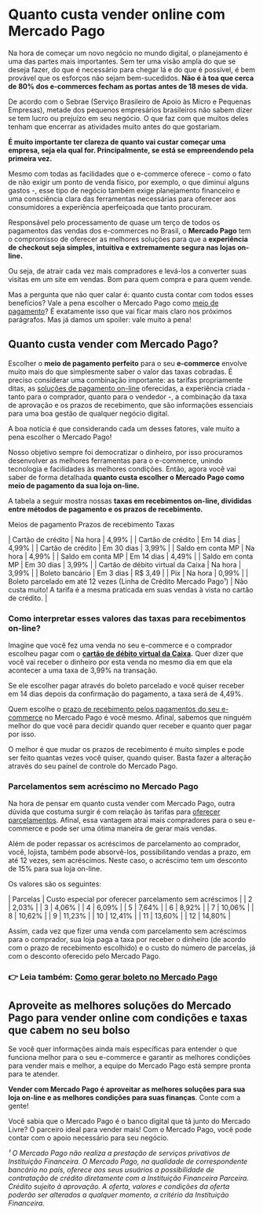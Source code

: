 # Quanto custa vender online com Mercado Pago

Na hora de começar um novo negócio no mundo digital, o planejamento é uma das partes mais importantes. Sem ter uma visão ampla do que se deseja fazer, do que é necessário para chegar lá e do que é possível, é bem provável que os esforços não sejam bem-sucedidos. **Não é à toa que cerca de 80% dos e-commerces fecham as portas antes de 18 meses de vida.**

De acordo com o Sebrae (Serviço Brasileiro de Apoio às Micro e Pequenas Empresas), metade dos pequenos empresários brasileiros não sabem dizer se tem lucro ou prejuízo em seu negócio. O que faz com que muitos deles tenham que encerrar as atividades muito antes do que gostariam.

**É muito importante ter clareza de quanto vai custar começar uma empresa, seja ela qual for. Principalmente, se está se empreendendo pela primeira vez.**

Mesmo com todas as facilidades que o e-commerce oferece - como o fato de não exigir um ponto de venda físico, por exemplo, o que diminui alguns gastos -, esse tipo de negócio também exige planejamento financeiro e uma consciência clara das ferramentas necessárias para oferecer aos consumidores a experiência aperfeiçoada que tanto procuram.

Responsável pelo processamento de quase um terço de todos os pagamentos das vendas dos e-commerces no Brasil, o **Mercado Pago** tem o compromisso de oferecer as melhores soluções para que a **experiência de checkout seja simples, intuitiva e extremamente segura nas lojas on-line.**

Ou seja, de atrair cada vez mais compradores e levá-los a converter suas visitas em um site em vendas. Bom para quem compra e para quem vende.

Mas a pergunta que não quer calar é: quanto custa contar com todos esses benefícios? Vale a pena escolher o Mercado Pago como [meio de pagamento](https://empreendedores.mercadopago.com.br/guia-completo-tudo-sobre-pagamentos-online)? É exatamente isso que vai ficar mais claro nos próximos parágrafos. Mas já damos um spoiler: vale muito a pena!

## Quanto custa vender com Mercado Pago?

Escolher o **meio de pagamento perfeito** para o seu **e-commerce** envolve muito mais do que simplesmente saber o valor das taxas cobradas. É preciso considerar uma combinação importante: as tarifas propriamente ditas, as [soluções de pagamento on-line](https://empresas.mercadopago.com.br/10-solucoes-do-mercado-pago-para-seu-e-commerce) oferecidas, a experiência criada - tanto para o comprador, quanto para o vendedor -, a combinação da taxa de aprovação e os prazos de recebimento, que são informações essenciais para uma boa gestão de qualquer negócio digital.

A boa notícia é que considerando cada um desses fatores, vale muito a pena escolher o Mercado Pago!

Nosso objetivo sempre foi democratizar o dinheiro, por isso procuramos desenvolver as melhores ferramentas para o e-commerce, unindo tecnologia e facilidades às melhores condições. Então, agora você vai saber de forma detalhada **quanto custa escolher o Mercado Pago como meio de pagamento da sua loja on-line.**

A tabela a seguir mostra nossas **taxas em recebimentos on-line, divididas entre métodos de pagamento e os prazos de recebimento.**

Meios de pagamento
Prazos de recebimento
Taxas

| Cartão de crédito | Na hora | 4,99% |
| Cartão de crédito | Em 14 dias | 4,99% |
| Cartão de crédito | Em 30 dias | 3,99% |
| Saldo em conta MP | Na hora | 4,99% |
| Saldo em conta MP | Em 14 dias | 4,49% |
| Saldo em conta MP | Em 30 dias | 3,99% |
| Cartão de débito virtual da Caixa | Na hora | 3,99% |
| Boleto bancário | Em 3 dias | R$ 3,49 |
| Pix | Na hora | 0,99% |
| Boleto parcelado em até 12 vezes (Linha de Crédito Mercado Pago¹) | Não custa muito! A tarifa é a mesma praticada em suas vendas à vista no cartão de crédito. |

### 

### Como interpretar esses valores das taxas para recebimentos on-line?

Imagine que você fez uma venda no seu e-commerce e o comprador escolheu pagar com o **[cartão de débito virtual da Caixa](https://empresas.mercadopago.com.br/conheca-o-novo-meio-de-pagamento-do-mercado-pago-cartao-de-debito-virtual-da-caixa).** Quer dizer que você vai receber o dinheiro por esta venda no mesmo dia em que ela acontecer a uma taxa de 3,99% na transação.

Se ele escolher pagar através do boleto parcelado e você quiser receber em 14 dias depois da confirmação do pagamento, a taxa será de 4,49%.

Quem escolhe o [prazo de recebimento pelos pagamentos do seu e-commerce](https://empresas.mercadopago.com.br/em-quais-tipos-de-transaces-posso-usar-o-d0-do-mercado-pago) no Mercado Pago é você mesmo. Afinal, sabemos que ninguém melhor do que você para decidir quando quer receber e quanto quer pagar por isso.

O melhor é que mudar os prazos de recebimento é muito simples e pode ser feito quantas vezes você quiser, quando quiser. Basta fazer a alteração através do seu painel de controle do Mercado Pago.

### Parcelamentos sem acréscimo no Mercado Pago

Na hora de pensar em quanto custa vender com Mercado Pago, outra dúvida que costuma surgir é com relação às tarifas para [oferecer parcelamentos](https://empresas.mercadopago.com.br/como-oferecer-parcelamentos-sem-juros-no-mercado-pago). Afinal, essa vantagem atrai mais compradores para o seu e-commerce e pode ser uma ótima maneira de gerar mais vendas.

Além de poder repassar os acréscimos de parcelamento ao comprador, você, lojista, também pode absorvê-los, possibilitando vendas a prazo, em até 12 vezes, sem acréscimos. Neste caso, o acréscimo tem um desconto de 15% para sua loja on-line.

Os valores são os seguintes:

| Parcelas | Custo especial por oferecer parcelamento sem acréscimos |
| 2 | 2,03% |
| 3 | 4,06% |
| 4 | 6,09% |
| 5 | 7,64% |
| 6 | 8,92% |
| 7 | 10,06% |
| 8 | 10,62% |
| 9 | 11,23% |
| 10 | 12,41% |
| 11 | 13,60% |
| 12 | 14,80% |

Assim, cada vez que fizer uma venda com parcelamento sem acréscimos para o comprador, sua loja paga a taxa por receber o dinheiro (de acordo com o prazo de recebimento escolhido) e o custo do número de parcelas, já com o desconto oferecido pelo Mercado Pago.

### 

### 👉 Leia também: [Como gerar boleto no Mercado Pago](https://empreendedores.mercadopago.com.br/como-cobrar-com-boleto-bancario-no-mercado-pago)

## Aproveite as melhores soluções do Mercado Pago para vender online com condições e taxas que cabem no seu bolso

Se você quer informações ainda mais específicas para entender o que funciona melhor para o seu e-commerce e garantir as melhores condições para vender mais e melhor, a equipe do Mercado Pago está sempre pronta para te atender.

**Vender com Mercado Pago é aproveitar as melhores soluções para sua loja on-line e as melhores condições para suas finanças**. Conte com a gente!

Você sabia que o Mercado Pago é o banco digital que tá junto do Mercado Livre? O parceiro ideal para vender mais! Com o Mercado Pago, você pode contar com o apoio necessário para seu negócio.

*¹ O Mercado Pago não realiza a prestação de serviços privativos de Instituição Financeira. O Mercado Pago, na qualidade de correspondente bancário no país, oferece aos seus usuários a possibilidade de contratação de crédito diretamente com a Instituição Financeira Parceira. Crédito sujeito à aprovação. A oferta, valores e condições da oferta poderão ser alterados a qualquer momento, a critério da Instituição Financeira.*